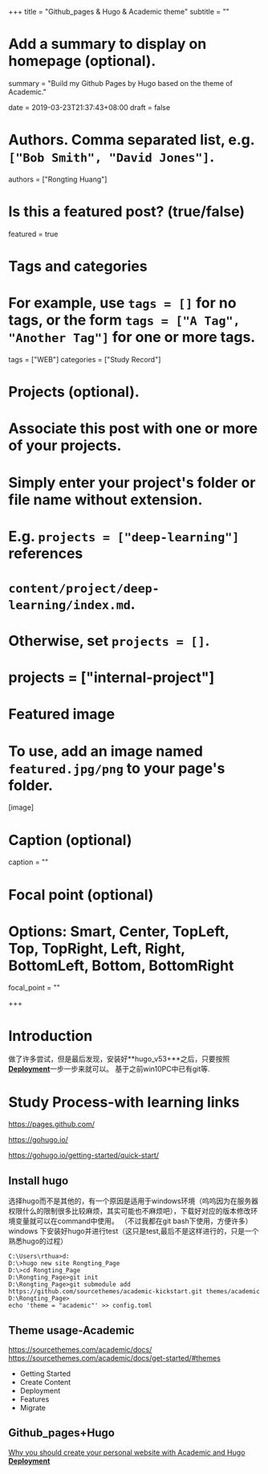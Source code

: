 +++
title = "Github_pages & Hugo & Academic theme"
subtitle = ""

# Add a summary to display on homepage (optional).
summary = "Build my Github Pages by Hugo based on the theme of Academic."

date = 2019-03-23T21:37:43+08:00
draft = false

# Authors. Comma separated list, e.g. `["Bob Smith", "David Jones"]`.
authors = ["Rongting Huang"]

# Is this a featured post? (true/false)
featured = true

# Tags and categories
# For example, use `tags = []` for no tags, or the form `tags = ["A Tag", "Another Tag"]` for one or more tags.
tags = ["WEB"]
categories = ["Study Record"]

# Projects (optional).
#   Associate this post with one or more of your projects.
#   Simply enter your project's folder or file name without extension.
#   E.g. `projects = ["deep-learning"]` references 
#   `content/project/deep-learning/index.md`.
#   Otherwise, set `projects = []`.
# projects = ["internal-project"]

# Featured image
# To use, add an image named `featured.jpg/png` to your page's folder. 
[image]
  # Caption (optional)
  caption = ""

  # Focal point (optional)
  # Options: Smart, Center, TopLeft, Top, TopRight, Left, Right, BottomLeft, Bottom, BottomRight
  focal_point = ""

+++

# Introduction
做了许多尝试，但是最后发现，安装好**hugo_v53+**之后，只要按照[**Deployment**](https://sourcethemes.com/academic/docs/deployment/)一步一步来就可以。
基于之前win10PC中已有git等.
# Study Process-with learning links
https://pages.github.com/

https://gohugo.io/


https://gohugo.io/getting-started/quick-start/

## Install hugo
选择hugo而不是其他的，有一个原因是适用于windows环境（呜呜因为在服务器权限什么的限制很多比较麻烦，其实可能也不麻烦吧），下载好对应的版本修改环境变量就可以在command中使用。
（不过我都在git bash下使用，方便许多）
windows 下安装好hugo并进行test（这只是test,最后不是这样进行的，只是一个熟悉hugo的过程）
```
C:\Users\rthua>d:
D:\>hugo new site Rongting_Page
D:\>cd Rongting_Page
D:\Rongting_Page>git init
D:\Rongting_Page>git submodule add https://github.com/sourcethemes/academic-kickstart.git themes/academic
D:\Rongting_Page>
echo 'theme = "academic"' >> config.toml
```

## Theme usage-Academic
https://sourcethemes.com/academic/docs/
https://sourcethemes.com/academic/docs/get-started/#themes

- Getting Started
- Create Content
- Deployment
- Features
- Migrate

## Github_pages+Hugo
[Why you should create your personal website with Academic and Hugo](https://georgecushen.com/create-your-website-with-hugo/)
[**Deployment**](https://sourcethemes.com/academic/docs/deployment/)
